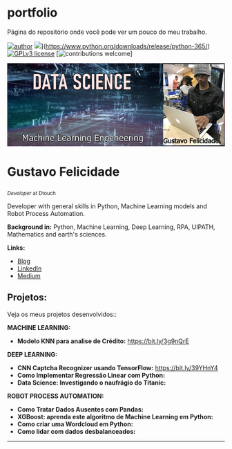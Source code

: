 # portfolio
Página do repositório onde você pode ver um pouco do meu trabalho.

[![author](https://img.shields.io/badge/author-gustavofelicidade-red.svg)](https://www.linkedin.com/in/gustavofelicidade/) ![](https://img.shields.io/badge/python-3.7+-blue.svg)](https://www.python.org/downloads/release/python-365/) [![GPLv3 license](https://img.shields.io/badge/License-GPLv3-blue.svg)](http://perso.crans.org/besson/LICENSE.html) [![contributions welcome](https://img.shields.io/badge/contributions-welcome-brightgreen.svg?style=flat)]

<p align="center">
  <img src="https://github.com/GustavoSnik/portfolio/blob/main/portfolioDataScience.jpeg?raw=true" >
</p>

# Gustavo Felicidade
<sub>*Developer* at Dtouch</sub>

Developer with general skills in Python, Machine Learning models and Robot Process Automation.

**Background in:** Python, Machine Learning, Deep Learning, RPA, UIPATH, Mathematics and earth's sciences.

**Links:**
* [Blog](http://www.gustavofelicidade.com.br)
* [LinkedIn](https://www.linkedin.com/in/gustavofelicidade/)
* [Medium](https://www.medium.com)


## Projetos:
Veja os meus projetos desenvolvidos::

**MACHINE LEARNING:**

  * **Modelo KNN para analise de Crédito:** https://bit.ly/3g9nQrE

**DEEP LEARNING:**

  
  * **CNN Captcha Recognizer usando TensorFlow:** https://bit.ly/39YHnY4
  * **Como Implementar Regressão Linear com Python:**
  * **Data Science: Investigando o naufrágio do Titanic:** 
  
**ROBOT PROCESS AUTOMATION:**

  * **Como Tratar Dados Ausentes com Pandas:** 
  * **XGBoost: aprenda este algoritmo de Machine Learning em Python:** 
  * **Como criar uma Wordcloud em Python:** 
  * **Como lidar com dados desbalanceados:** 

---

